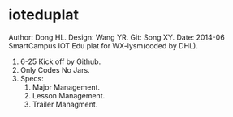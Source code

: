 ioteduplat
==========
Author: Dong HL.
Design: Wang YR.
Git: Song XY.
Date: 2014-06
SmartCampus IOT Edu plat for WX-lysm(coded by DHL).
1. 6-25 Kick off by Github.
2. Only Codes No Jars.
3. Specs:
    1) Major Management.
    2) Lesson Management.
    3) Trailer Managment.